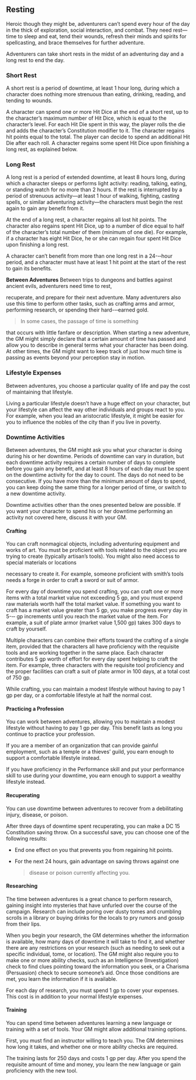 Resting
-------

Heroic though they might be, adventurers can’t spend every hour of the
day in the thick of exploration, social interaction, and combat. They
need rest—time to sleep and eat, tend their wounds, refresh their minds
and spirits for spellcasting, and brace themselves for further
adventure.

Adventurers can take short rests in the midst of an adventuring day and
a long rest to end the day.

### Short Rest

A short rest is a period of downtime, at least 1 hour long, during which
a character does nothing more strenuous than eating, drinking, reading,
and tending to wounds.

A character can spend one or more Hit Dice at the end of a short rest,
up to the character’s maximum number of Hit Dice, which is equal to the
character’s level. For each Hit Die spent in this way, the player rolls
the die and adds the character’s Constitution modifier to it. The
character regains hit points equal to the total. The player can decide
to spend an additional Hit Die after each roll. A character regains some
spent Hit Dice upon finishing a long rest, as explained below.

### Long Rest

A long rest is a period of extended downtime, at least 8 hours long,
during which a character sleeps or performs light activity: reading,
talking, eating, or standing watch for no more than 2 hours. If the rest
is interrupted by a period of strenuous activity—at least 1 hour of
walking, fighting, casting spells, or similar adventuring activity—the
characters must begin the rest again to gain any benefit from it.

At the end of a long rest, a character regains all lost hit points. The
character also regains spent Hit Dice, up to a number of dice equal to
half of the character’s total number of them (minimum of one die). For
example, if a character has eight Hit Dice, he or she can regain four
spent Hit Dice upon finishing a long rest.

A character can’t benefit from more than one long rest in a 24-­‐‑hour
period, and a character must have at least 1 hit point at the start of
the rest to gain its benefits.

**Between Adventures** Between trips to dungeons and battles against
ancient evils, adventurers need time to rest,

recuperate, and prepare for their next adventure. Many adventurers also
use this time to perform other tasks, such as crafting arms and armor,
performing research, or spending their hard-­‐‑earned gold.

> In some cases, the passage of time is something

that occurs with little fanfare or description. When starting a new
adventure, the GM might simply declare that a certain amount of time has
passed and allow you to describe in general terms what your character
has been doing. At other times, the GM might want to keep track of just
how much time is passing as events beyond your perception stay in
motion.

### Lifestyle Expenses

Between adventures, you choose a particular quality of life and pay the
cost of maintaining that lifestyle.

Living a particular lifestyle doesn’t have a huge effect on your
character, but your lifestyle can affect the way other individuals and
groups react to you. For example, when you lead an aristocratic
lifestyle, it might be easier for you to influence the nobles of the
city than if you live in poverty.

### Downtime Activities

Between adventures, the GM might ask you what your character is doing
during his or her downtime. Periods of downtime can vary in duration,
but each downtime activity requires a certain number of days to complete
before you gain any benefit, and at least 8 hours of each day must be
spent on the downtime activity for the day to count. The days do not
need to be consecutive. If you have more than the minimum amount of days
to spend, you can keep doing the same thing for a longer period of time,
or switch to a new downtime activity.

Downtime activities other than the ones presented below are possible. If
you want your character to spend his or her downtime performing an
activity not covered here, discuss it with your GM.

#### Crafting

You can craft nonmagical objects, including adventuring equipment and
works of art. You must be proficient with tools related to the object
you are trying to create (typically artisan’s tools). You might also
need access to special materials or locations

necessary to create it. For example, someone proficient with smith’s
tools needs a forge in order to craft a sword or suit of armor.

For every day of downtime you spend crafting, you can craft one or more
items with a total market value not exceeding 5 gp, and you must expend
raw materials worth half the total market value. If something you want
to craft has a market value greater than 5 gp, you make progress every
day in 5-­‐‑ gp increments until you reach the market value of the item.
For example, a suit of plate armor (market value 1,500 gp) takes 300
days to craft by yourself.

Multiple characters can combine their efforts toward the crafting of a
single item, provided that the characters all have proficiency with the
requisite tools and are working together in the same place. Each
character contributes 5 gp worth of effort for every day spent helping
to craft the item. For example, three characters with the requisite tool
proficiency and the proper facilities can craft a suit of plate armor in
100 days, at a total cost of 750 gp.

While crafting, you can maintain a modest lifestyle without having to
pay 1 gp per day, or a comfortable lifestyle at half the normal cost.

#### Practicing a Profession

You can work between adventures, allowing you to maintain a modest
lifestyle without having to pay 1 gp per day. This benefit lasts as long
you continue to practice your profession.

If you are a member of an organization that can provide gainful
employment, such as a temple or a thieves’ guild, you earn enough to
support a comfortable lifestyle instead.

If you have proficiency in the Performance skill and put your
performance skill to use during your downtime, you earn enough to
support a wealthy lifestyle instead.

#### Recuperating

You can use downtime between adventures to recover from a debilitating
injury, disease, or poison.

After three days of downtime spent recuperating, you can make a DC 15
Constitution saving throw. On a successful save, you can choose one of
the following results:

-   End one effect on you that prevents you from regaining hit points.

-   For the next 24 hours, gain advantage on saving throws against one
    > disease or poison currently affecting you.

#### Researching

The time between adventures is a great chance to perform research,
gaining insight into mysteries that have unfurled over the course of the
campaign. Research can include poring over dusty tomes and crumbling
scrolls in a library or buying drinks for the locals to pry rumors and
gossip from their lips.

When you begin your research, the GM determines whether the information
is available, how many days of downtime it will take to find it, and
whether there are any restrictions on your research (such as needing to
seek out a specific individual, tome, or location). The GM might also
require you to make one or more ability checks, such as an Intelligence
(Investigation) check to find clues pointing toward the information you
seek, or a Charisma (Persuasion) check to secure someone’s aid. Once
those conditions are met, you learn the information if it is available.

For each day of research, you must spend 1 gp to cover your expenses.
This cost is in addition to your normal lifestyle expenses.

#### Training

You can spend time between adventures learning a new language or
training with a set of tools. Your GM might allow additional training
options.

First, you must find an instructor willing to teach you. The GM
determines how long it takes, and whether one or more ability checks are
required.

The training lasts for 250 days and costs 1 gp per day. After you spend
the requisite amount of time and money, you learn the new language or
gain proficiency with the new tool.
